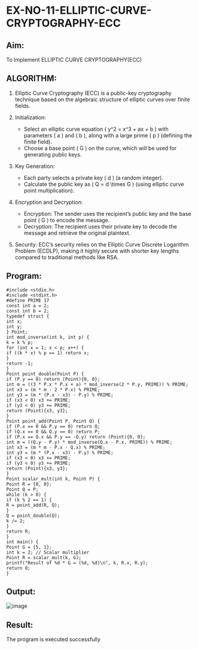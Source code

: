 # EX-NO-11-ELLIPTIC-CURVE-CRYPTOGRAPHY-ECC

## Aim:
To Implement ELLIPTIC CURVE CRYPTOGRAPHY(ECC)


## ALGORITHM:

1. Elliptic Curve Cryptography (ECC) is a public-key cryptography technique based on the algebraic structure of elliptic curves over finite fields.

2. Initialization:
   - Select an elliptic curve equation \( y^2 = x^3 + ax + b \) with parameters \( a \) and \( b \), along with a large prime \( p \) (defining the finite field).
   - Choose a base point \( G \) on the curve, which will be used for generating public keys.

3. Key Generation:
   - Each party selects a private key \( d \) (a random integer).
   - Calculate the public key as \( Q = d \times G \) (using elliptic curve point multiplication).

4. Encryption and Decryption:
   - Encryption: The sender uses the recipient’s public key and the base point \( G \) to encode the message.
   - Decryption: The recipient uses their private key to decode the message and retrieve the original plaintext.

5. Security: ECC’s security relies on the Elliptic Curve Discrete Logarithm Problem (ECDLP), making it highly secure with shorter key lengths compared to traditional methods like RSA.

## Program:
```
#include <stdio.h> 
#include <stdint.h> 
#define PRIME 17
const int a = 2; 
const int b = 2; 
typedef struct {
int x; 
int y; 
} Point; 
int mod_inverse(int k, int p) { 
k = k % p; 
for (int x = 1; x < p; x++) { 
if ((k * x) % p == 1) return x; 
} 
return -1; 
} 
Point point_double(Point P) { 
if (P.y == 0) return (Point){0, 0}; 
int m = ((3 * P.x * P.x + a) * mod_inverse(2 * P.y, PRIME)) % PRIME; 
int x3 = (m * m - 2 * P.x) % PRIME; 
int y3 = (m * (P.x - x3) - P.y) % PRIME; 
if (x3 < 0) x3 += PRIME; 
if (y3 < 0) y3 += PRIME; 
return (Point){x3, y3}; 
} 
Point point_add(Point P, Point Q) { 
if (P.x == 0 && P.y == 0) return Q; 
if (Q.x == 0 && Q.y == 0) return P; 
if (P.x == Q.x && P.y == -Q.y) return (Point){0, 0}; 
int m = ((Q.y - P.y) * mod_inverse(Q.x - P.x, PRIME)) % PRIME; 
int x3 = (m * m - P.x - Q.x) % PRIME; 
int y3 = (m * (P.x - x3) - P.y) % PRIME; 
if (x3 < 0) x3 += PRIME; 
if (y3 < 0) y3 += PRIME; 
return (Point){x3, y3}; 
} 
Point scalar_mult(int k, Point P) { 
Point R = {0, 0}; 
Point Q = P; 
while (k > 0) { 
if (k % 2 == 1) { 
R = point_add(R, Q); 
} 
Q = point_double(Q); 
k /= 2; 
} 
return R; 
} 
int main() { 
Point G = {5, 1}; 
int k = 2; // Scalar multiplier 
Point R = scalar_mult(k, G); 
printf("Result of %d * G = (%d, %d)\n", k, R.x, R.y); 
return 0; 
}
```


## Output:
![image](https://github.com/user-attachments/assets/7f6fc301-7961-433b-8757-6070ea62a412)


## Result:
The program is executed successfully

